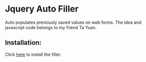 Jquery Auto Filler
========

Auto populates previously saved values on web forms. The idea and javascript code belongs to my friend Ta Yuan.

Installation:
------------

Click [here](http://jquery-auto-filler.heroku.com) to install the filler.

